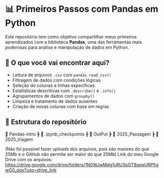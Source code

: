 # 📊 Primeiros Passos com Pandas em Python

Este repositório tem como objetivo compartilhar meus primeiros aprendizados com a biblioteca **Pandas**, uma das ferramentas mais poderosas para análise e manipulação de dados em Python.

## 🧠 O que você vai encontrar aqui?

- Leitura de arquivos `.csv` com `pandas.read_csv()`
- Filtragem de dados com condições lógicas
- Seleção de colunas e linhas específicas
- Estatísticas descritivas com `.describe()` e `.info()`
- Agrupamentos de dados com `groupby()`
- Limpeza e tratamento de dados ausentes
- Criação de novas colunas com base em regras

## 📁 Estrutura do repositório

📂 Pandas-intro
  ┣ 📂 .ipynb_checkpoints
  ┣ 📂 OutPut
  ┣ 📄 2025_Passagem
  ┣ 📄 2025_Viagem

(Não foi possível fazer uploads dos arquivos, pois são maiores do que 25Mb e o GitHub não permite ser maior do que 25Mb)
Link do meu Google Drive com os arquivos: https://drive.google.com/drive/folders/1N0WJwMdg1uRU3pGT8qpeURP5gwG0_qqy?usp=drive_link  

